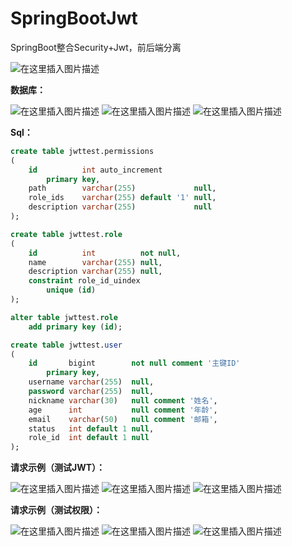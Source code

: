 # SpringBootJwt
SpringBoot整合Security+Jwt，前后端分离

![在这里插入图片描述](https://img-blog.csdnimg.cn/4b96098b9a31495bbd555a1f06ff9dd2.png?x-oss-process=image/watermark,type_ZHJvaWRzYW5zZmFsbGJhY2s,shadow_50,text_Q1NETiBA55m9546J5qKB,size_14,color_FFFFFF,t_70,g_se,x_16)

**数据库：**

![在这里插入图片描述](https://img-blog.csdnimg.cn/525099376bf44ac89b8b0858fab59fce.png?x-oss-process=image/watermark,type_ZHJvaWRzYW5zZmFsbGJhY2s,shadow_50,text_Q1NETiBA55m9546J5qKB,size_13,color_FFFFFF,t_70,g_se,x_16)
![在这里插入图片描述](https://img-blog.csdnimg.cn/411c08ab953442f9adcdbe2d2a5b7ed1.png?x-oss-process=image/watermark,type_ZHJvaWRzYW5zZmFsbGJhY2s,shadow_50,text_Q1NETiBA55m9546J5qKB,size_20,color_FFFFFF,t_70,g_se,x_16)
![在这里插入图片描述](https://img-blog.csdnimg.cn/5ee6a3b6ad9e472d95c395cb0ad12130.png)

**Sql：**

```sql
create table jwttest.permissions
(
    id          int auto_increment
        primary key,
    path        varchar(255)             null,
    role_ids    varchar(255) default '1' null,
    description varchar(255)             null
);

create table jwttest.role
(
    id          int          not null,
    name        varchar(255) null,
    description varchar(255) null,
    constraint role_id_uindex
        unique (id)
);

alter table jwttest.role
    add primary key (id);

create table jwttest.user
(
    id       bigint        not null comment '主键ID'
        primary key,
    username varchar(255)  null,
    password varchar(255)  null,
    nickname varchar(30)   null comment '姓名',
    age      int           null comment '年龄',
    email    varchar(50)   null comment '邮箱',
    status   int default 1 null,
    role_id  int default 1 null
);


```

**请求示例（测试JWT）：**

![在这里插入图片描述](https://img-blog.csdnimg.cn/18cfce886f4e404ba2e0ad3be52dc9a8.png)
![在这里插入图片描述](https://img-blog.csdnimg.cn/8278c27ac7924a8f86eb21bfdea3e549.png)
![在这里插入图片描述](https://img-blog.csdnimg.cn/436b76ca0c4540fa9651b381127ca4b3.png)

**请求示例（测试权限）：**

![在这里插入图片描述](https://img-blog.csdnimg.cn/0ea0467de7934db080d93d6ab3eaecdf.png)
![在这里插入图片描述](https://img-blog.csdnimg.cn/72ec7d52c7e3492a97010bb32a071966.png)
![在这里插入图片描述](https://img-blog.csdnimg.cn/139e97effd3d47f2840382ddd2d009d8.png)

